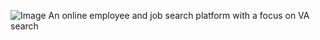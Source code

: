 
![Image](https://github.com/user-attachments/assets/e7973e66-533e-41a7-85a9-ac00a8d8ea74)
An online employee and job search platform with a focus on VA search
